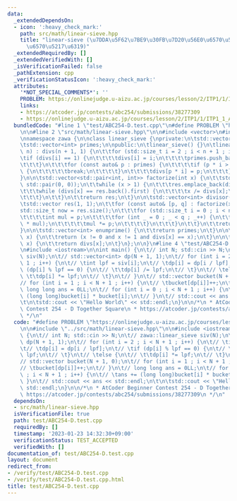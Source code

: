 ```yaml
---
data:
  _extendedDependsOn:
  - icon: ':heavy_check_mark:'
    path: src/math/linear-sieve.hpp
    title: "linear-sieve (\u7DDA\u5F62\u7BE9\u30FB\u7D20\u56E0\u6570\u5206\u89E3/\u7D04\
      \u6570\u5217\u6319)"
  _extendedRequiredBy: []
  _extendedVerifiedWith: []
  _isVerificationFailed: false
  _pathExtension: cpp
  _verificationStatusIcon: ':heavy_check_mark:'
  attributes:
    '*NOT_SPECIAL_COMMENTS*': ''
    PROBLEM: https://onlinejudge.u-aizu.ac.jp/courses/lesson/2/ITP1/1/ITP1_1_A
    links:
    - https://atcoder.jp/contests/abc254/submissions/38277309
    - https://onlinejudge.u-aizu.ac.jp/courses/lesson/2/ITP1/1/ITP1_1_A
  bundledCode: "#line 1 \"test/ABC254-D.test.cpp\"\n#define PROBLEM \"https://onlinejudge.u-aizu.ac.jp/courses/lesson/2/ITP1/1/ITP1_1_A\"\
    \n\n#line 2 \"src/math/linear-sieve.hpp\"\n\n#include <vector>\n#include <utility>\n\
    \nnamespace zawa {\n\nclass linear_sieve {\nprivate:\n\tstd::vector<int> divs;\n\
    \tstd::vector<int> primes;\n\npublic:\n\tlinear_sieve() {}\n\tlinear_sieve(std::size_t\
    \ n) : divs(n + 1, 1) {\n\t\tfor (std::size_t i = 2 ; i < n + 1 ; i++) {\n\t\t\
    \tif (divs[i] == 1) {\n\t\t\t\tdivs[i] = i;\n\t\t\t\tprimes.push_back((int)i);\n\
    \t\t\t}\n\t\t\tfor (const auto& p : primes) {\n\t\t\t\tif (p * i > n or p > divs[i])\
    \ {\n\t\t\t\t\tbreak;\n\t\t\t\t}\n\t\t\t\tdivs[p * i] = p;\n\t\t\t}\n\t\t}\n\t\
    }\n\n\tstd::vector<std::pair<int, int>> factorize(int x) {\n\t\tstd::vector res(0,\
    \ std::pair(0, 0));\n\t\twhile (x > 1) {\n\t\t\tres.emplace_back(divs[x], 0);\n\
    \t\t\twhile (divs[x] == res.back().first) {\n\t\t\t\tx /= divs[x];\n\t\t\t\tres.back().second++;\n\
    \t\t\t}\n\t\t}\n\t\treturn res;\n\t}\n\n\tstd::vector<int> divisor(int x) {\n\t\
    \tstd::vector res(1, 1);\n\t\tfor (const auto& [p, q] : factorize(x)) {\n\t\t\t\
    std::size_t now = res.size();\n\t\t\tfor (std::size_t i = 0 ; i < now ; i++) {\n\
    \t\t\t\tint mul = p;\n\t\t\t\tfor (int _ = 0 ; _ < q ; _++) {\n\t\t\t\t\tres.emplace_back(res[i]\
    \ * mul);\n\t\t\t\t\tmul *= p;\n\t\t\t\t}\n\t\t\t}\n\t\t}\n\t\treturn res;\n\t\
    }\n\n\tstd::vector<int> enumprime() {\n\t\treturn primes;\n\t}\n\n\tbool isprime(int\
    \ x) {\n\t\treturn (x != 0 and x != 1 and divs[x] == x);\n\t}\n\n\tint operator[](int\
    \ x) {\n\t\treturn divs[x];\n\t}\n};\n\n}\n#line 4 \"test/ABC254-D.test.cpp\"\n\
    \n#include <iostream>\n\nint main() {\n\t// int N; std::cin >> N;\n\t// zawa::linear_sieve\
    \ siv(N);\n\t// std::vector<int> dp(N + 1, 1);\n\t// for (int i = 2 ; i < N +\
    \ 1 ; i++) {\n\t// \tint lpf = siv[i];\n\t// \tdp[i] = dp[i / lpf];\n\t// \tif\
    \ (dp[i] % lpf == 0) {\n\t// \t\tdp[i] /= lpf;\n\t// \t}\n\t// \telse {\n\t//\
    \ \t\tdp[i] *= lpf;\n\t// \t}\n\t// }\n\t// std::vector bucket(N + 1, 0);\n\t\
    // for (int i = 1 ; i < N + 1 ; i++) {\n\t// \tbucket[dp[i]]++;\n\t// }\n\t//\
    \ long long ans = 0LL;\n\t// for (int i = 0 ; i < N + 1 ; i++) {\n\t// \tans +=\
    \ (long long)bucket[i] * bucket[i];\n\t// }\n\t// std::cout << ans << std::endl;\n\
    \t\n\tstd::cout << \"Hello World\" << std::endl;\n}\n\n/*\n * AtCoder Beginner\
    \ Contest 254 - D Together Square\n * https://atcoder.jp/contests/abc254/submissions/38277309\n\
    \ */\n"
  code: "#define PROBLEM \"https://onlinejudge.u-aizu.ac.jp/courses/lesson/2/ITP1/1/ITP1_1_A\"\
    \n\n#include \"../src/math/linear-sieve.hpp\"\n\n#include <iostream>\n\nint main()\
    \ {\n\t// int N; std::cin >> N;\n\t// zawa::linear_sieve siv(N);\n\t// std::vector<int>\
    \ dp(N + 1, 1);\n\t// for (int i = 2 ; i < N + 1 ; i++) {\n\t// \tint lpf = siv[i];\n\
    \t// \tdp[i] = dp[i / lpf];\n\t// \tif (dp[i] % lpf == 0) {\n\t// \t\tdp[i] /=\
    \ lpf;\n\t// \t}\n\t// \telse {\n\t// \t\tdp[i] *= lpf;\n\t// \t}\n\t// }\n\t\
    // std::vector bucket(N + 1, 0);\n\t// for (int i = 1 ; i < N + 1 ; i++) {\n\t\
    // \tbucket[dp[i]]++;\n\t// }\n\t// long long ans = 0LL;\n\t// for (int i = 0\
    \ ; i < N + 1 ; i++) {\n\t// \tans += (long long)bucket[i] * bucket[i];\n\t//\
    \ }\n\t// std::cout << ans << std::endl;\n\t\n\tstd::cout << \"Hello World\" <<\
    \ std::endl;\n}\n\n/*\n * AtCoder Beginner Contest 254 - D Together Square\n *\
    \ https://atcoder.jp/contests/abc254/submissions/38277309\n */\n"
  dependsOn:
  - src/math/linear-sieve.hpp
  isVerificationFile: true
  path: test/ABC254-D.test.cpp
  requiredBy: []
  timestamp: '2023-01-23 14:32:30+09:00'
  verificationStatus: TEST_ACCEPTED
  verifiedWith: []
documentation_of: test/ABC254-D.test.cpp
layout: document
redirect_from:
- /verify/test/ABC254-D.test.cpp
- /verify/test/ABC254-D.test.cpp.html
title: test/ABC254-D.test.cpp
---
```


